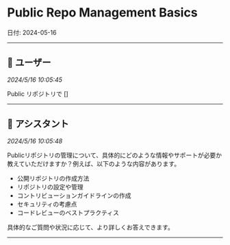 # Public Repo Management Basics

日付: 2024-05-16

---

## 👤 ユーザー
*2024/5/16 10:05:45*

Public リポジトリで []

---

## 🤖 アシスタント
*2024/5/16 10:05:48*

Publicリポジトリの管理について、具体的にどのような情報やサポートが必要か教えていただけますか？例えば、以下のような内容があります。

- 公開リポジトリの作成方法
- リポジトリの設定や管理
- コントリビューションガイドラインの作成
- セキュリティの考慮点
- コードレビューのベストプラクティス

具体的なご質問や状況に応じて、より詳しくお答えできます。

---
